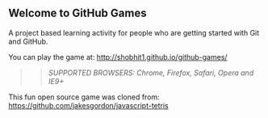 ## Welcome to GitHub Games

A project based learning activity for people who are getting started with Git and GitHub.

You can play the game at: http://shobhit1.github.io/github-games/

>> _*SUPPORTED BROWSERS*: Chrome, Firefox, Safari, Opera and IE9+_

This fun open source game was cloned from: https://github.com/jakesgordon/javascript-tetris
